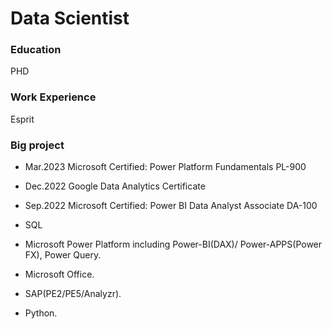 # Data Scientist

### Education
PHD

### Work Experience
Esprit

### Big project

- Mar.2023   Microsoft Certified: Power Platform Fundamentals PL-900
- Dec.2022    Google Data Analytics Certificate
- Sep.2022    Microsoft Certified: Power BI Data Analyst Associate DA-100

- SQL
- Microsoft Power Platform including Power-BI(DAX)/ Power-APPS(Power FX), Power Query. 
- Microsoft Office. 
- SAP(PE2/PE5/Analyzr). 
- Python.


